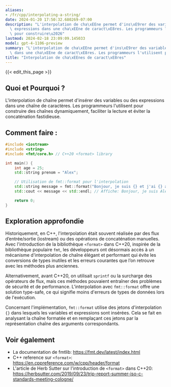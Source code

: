 ```yaml
---
aliases:
- /fr/cpp/interpolating-a-string/
date: 2024-01-20 17:50:32.680269-07:00
description: "L'interpolation de cha\xEEne permet d'ins\xE9rer des variables ou des\
  \ expressions dans une cha\xEEne de caract\xE8res. Les programmeurs l'utilisent\
  \ pour construire\u2026"
lastmod: 2024-02-18 23:09:09.145033
model: gpt-4-1106-preview
summary: "L'interpolation de cha\xEEne permet d'ins\xE9rer des variables ou des expressions\
  \ dans une cha\xEEne de caract\xE8res. Les programmeurs l'utilisent pour construire\u2026"
title: "Interpolation de cha\xEEnes de caract\xE8res"
---
```


{{< edit_this_page >}}

## Quoi et Pourquoi ?
L'interpolation de chaîne permet d'insérer des variables ou des expressions dans une chaîne de caractères. Les programmeurs l'utilisent pour construire des chaînes dynamiquement, faciliter la lecture et éviter la concaténation fastidieuse.

## Comment faire :
```C++
#include <iostream>
#include <string>
#include <fmt/core.h> // C++20 <format> library

int main() {
    int age = 25;
    std::string prenom = "Alex";

    // Utilisation de fmt::format pour l'interpolation
    std::string message = fmt::format("Bonjour, je suis {} et j'ai {} ans.", prenom, age);
    std::cout << message << std::endl; // Affiche: Bonjour, je suis Alex et j'ai 25 ans.

    return 0;
}
```

## Exploration approfondie
Historiquement, en C++, l'interpolation était souvent réalisée par des flux d’entrée/sortie (iostream) ou des opérations de concaténation manuelles. Avec l'introduction de la bibliothèque `<format>` dans C++20, inspirée de la bibliothèque populaire `fmt`, les développeurs ont désormais accès à un mécanisme d'interpolation de chaîne élégant et performant qui évite les conversions de types inutiles et les erreurs courantes que l’on retrouve avec les méthodes plus anciennes.

Alternativement, avant C++20, on utilisait `sprintf` ou la surcharge des opérateurs de flux, mais ces méthodes pouvaient entraîner des problèmes de sécurité et de performance. L'interpolation avec `fmt::format` offre une solution type-safe, ce qui signifie moins d'erreurs de types de données lors de l'exécution.

Concernant l'implémentation, `fmt::format` utilise des jetons d'interpolation `{}` dans lesquels les variables et expressions sont insérées. Cela se fait en analysant la chaîne formatée et en remplaçant ces jetons par la représentation chaîne des arguments correspondants.

## Voir également
- La documentation de fmtlib: https://fmt.dev/latest/index.html
- C++ reference sur `<format>`: https://en.cppreference.com/w/cpp/header/format
- L'article de Herb Sutter sur l'introduction de `<format>` dans C++20: https://herbsutter.com/2019/09/23/trip-report-summer-iso-c-standards-meeting-cologne/
